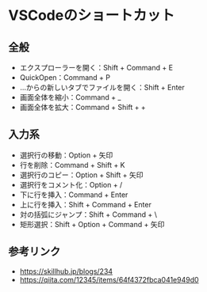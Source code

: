 # VSCodeのショートカット

## 全般
- エクスプローラーを開く：Shift + Command + E
- QuickOpen：Command + P
- …からの新しいタブでファイルを開く：Shift + Enter
- 画面全体を縮小：Command + _
- 画面全体を拡大：Command + Shift + +

## 入力系
- 選択行の移動：Option + 矢印
- 行を削除：Command + Shift + K
- 選択行のコピー：Option + Shift + 矢印
- 選択行をコメント化：Option + /
- 下に行を挿入：Command + Enter
- 上に行を挿入：Shift + Command + Enter
- 対の括弧にジャンプ：Shift + Command + \
- 矩形選択：Shift + Option + Command + 矢印

## 参考リンク
- <https://skillhub.jp/blogs/234>
- <https://qiita.com/12345/items/64f4372fbca041e949d0>